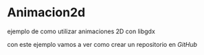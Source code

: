 # Animacion2d
ejemplo de como utilizar animaciones 2D con libgdx


con este ejemplo vamos a ver como crear un repositorio en _GitHub_ 
